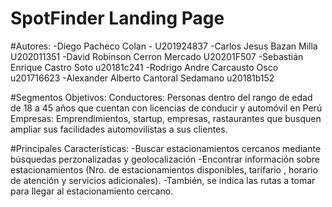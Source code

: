 # SpotFinder Landing Page
#Autores:
-Diego Pacheco Colan - U201924837
-Carlos Jesus Bazan Milla U202011351
-David Robinson Cerron Mercado U20201F507
-Sebastián Enrique Castro Soto u20181c241
-Rodrigo Andre Carcausto Osco u201716623
-Alexander Alberto Cantoral Sedamano u20181b152

#Segmentos Objetivos:
Conductores: Personas dentro del rango de edad de 18 a 45 años que cuentan con licencias de conducir y automóvil en Perú
Empresas: Emprendimientos, startup, empresas, rastaurantes que busquen ampliar sus facilidades automovilistas a sus clientes.

#Principales Características:
-Buscar estacionamientos cercanos mediante búsquedas perzonalizadas y geolocalización
-Encontrar información sobre estacionamientos (Nro. de estacionamientos disponibles, tarifario , horario de atención y servicios adicionales). 
-También, se indica las rutas a tomar para llegar al estacionamiento cercano. 
